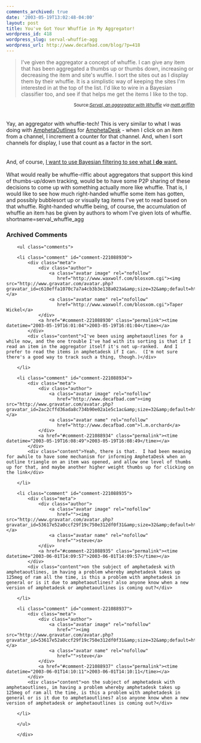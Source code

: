 ```yaml
---
comments_archived: true
date: '2003-05-19T13:02:48-04:00'
layout: post
title: You've Got Your Whuffie in My Aggregator!
wordpress_id: 418
wordpress_slug: serval-whuffie-agg
wordpress_url: http://www.decafbad.com/blog/?p=418
---
```

<blockquote cite="http://john.beimler.org/serval_aggregator_first_post.html">I've given the aggregator a concept of whuffie. I can give any item that has been aggregated a thumbs up or thumbs down, increasing or decreasing the item and site's wuffie. I sort the sites out as I display them by their whuffie. It is a simplistic way of keeping the sites I'm interested in at the top of the list. I'd like to wire in a Bayesian classifier too, and see if that helps me get the items I like to the top.</blockquote>
<div class="credit" align="right"><small>Source:<cite><a href="http://john.beimler.org/serval_aggregator_first_post.html">Serval, an aggregator with Whuffie</a> via <a href="http://matt.griffith.com/weblog/2003/05/19.html#a142">matt.griffith</a></cite></small></div>
<br /><br />
<div class="excerpt">Yay, an aggregator with whuffie-tech!  This is very similar to what I was doing with
<a href="http://www.decafbad.com/twiki/bin/view/Main/AmphetaOutlines">AmphetaOutlines</a> for <a href="http://www.decafbad.com/twiki/bin/view/Main/AmphetaDesk">AmphetaDesk</a> - when I click on an item from a channel, I increment
a counter for that channel.  And, when I sort channels for display, I use that count as
a factor in the sort.</div>
<br /><br />
And, of course, <a href="http://www.decafbad.com/blog/tech/rssbayes_now.html" target="_top">I want to use Bayesian filtering to see what I <strong>do</strong> want.</a>
<br /><br />
What would really be whuffie-riffic about aggregators that support this kind of
thumbs-up/down tracking, would be to have some P2P sharing of these decisions
to come up with something actually more like whuffie.  That is, I would like
to see how much right-handed whuffie some item has gotten, and possibly
bubblesort up or visually tag items I've yet to read based on that whuffie.
Right-handed whuffie being, of course, the accumulation of whuffie an item
has be given by authors to whom I've given lots of whuffie.
<!--more-->
shortname=serval_whuffie_agg

<div id="comments" class="comments archived-comments">
            <h3>Archived Comments</h3>
            
        <ul class="comments">
            
        <li class="comment" id="comment-221088930">
            <div class="meta">
                <div class="author">
                    <a class="avatar image" rel="nofollow" 
                       href="http://www.waxwolf.com/blosxom.cgi"><img src="http://www.gravatar.com/avatar.php?gravatar_id=c610effa1070c7a7a4cb3b3e138a023a&amp;size=32&amp;default=http://mediacdn.disqus.com/1320279820/images/noavatar32.png"/></a>
                    <a class="avatar name" rel="nofollow" 
                       href="http://www.waxwolf.com/blosxom.cgi">Taper Wickel</a>
                </div>
                <a href="#comment-221088930" class="permalink"><time datetime="2003-05-19T16:01:04">2003-05-19T16:01:04</time></a>
            </div>
            <div class="content">I've been using amphetaoutlines for a while now, and the one trouble I've had with its sorting is that if I read an item in the aggregator itself it's not up-ranked.  And I prefer to read the items in amphetadesk if I can.  (I'm not sure there's a good way to track such a thing, though.)</div>
            
        </li>
    
        <li class="comment" id="comment-221088934">
            <div class="meta">
                <div class="author">
                    <a class="avatar image" rel="nofollow" 
                       href="http://www.decafbad.com"><img src="http://www.gravatar.com/avatar.php?gravatar_id=2ac2cffd36ada8c734b90e02a1e5c1ac&amp;size=32&amp;default=http://mediacdn.disqus.com/1320279820/images/noavatar32.png"/></a>
                    <a class="avatar name" rel="nofollow" 
                       href="http://www.decafbad.com">l.m.orchard</a>
                </div>
                <a href="#comment-221088934" class="permalink"><time datetime="2003-05-19T16:08:49">2003-05-19T16:08:49</time></a>
            </div>
            <div class="content">Yeah, there is that.  I had been meaning for awhile to have some mechanism for informing AmphetaDesk when an outline triangle on an item was opened, and allow one level of thumbs up for that, and maybe another higher weight thumbs up for clicking on the link</div>
            
        </li>
    
        <li class="comment" id="comment-221088935">
            <div class="meta">
                <div class="author">
                    <a class="avatar image" rel="nofollow" 
                       href=""><img src="http://www.gravatar.com/avatar.php?gravatar_id=53617e52a0ccf29f19c750e312df0f31&amp;size=32&amp;default=http://mediacdn.disqus.com/1320279820/images/noavatar32.png"/></a>
                    <a class="avatar name" rel="nofollow" 
                       href="">steve</a>
                </div>
                <a href="#comment-221088935" class="permalink"><time datetime="2003-06-01T14:09:57">2003-06-01T14:09:57</time></a>
            </div>
            <div class="content">on the subject of amphetadesk with amphetaoutlines, im having a problem whereby amphetadesk takes up 125meg of ram all the time, is this a problem with amphetadesk in general or is it due to amphetaoutlines? also anyone know when a new version of amphetadesk or amphetaoutlines is coming out?</div>
            
        </li>
    
        <li class="comment" id="comment-221088937">
            <div class="meta">
                <div class="author">
                    <a class="avatar image" rel="nofollow" 
                       href=""><img src="http://www.gravatar.com/avatar.php?gravatar_id=53617e52a0ccf29f19c750e312df0f31&amp;size=32&amp;default=http://mediacdn.disqus.com/1320279820/images/noavatar32.png"/></a>
                    <a class="avatar name" rel="nofollow" 
                       href="">steve</a>
                </div>
                <a href="#comment-221088937" class="permalink"><time datetime="2003-06-01T14:10:11">2003-06-01T14:10:11</time></a>
            </div>
            <div class="content">on the subject of amphetadesk with amphetaoutlines, im having a problem whereby amphetadesk takes up 125meg of ram all the time, is this a problem with amphetadesk in general or is it due to amphetaoutlines? also anyone know when a new version of amphetadesk or amphetaoutlines is coming out?</div>
            
        </li>
    
        </ul>
    
        </div>
    